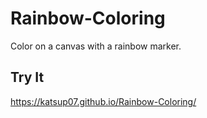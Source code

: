 # Rainbow-Coloring
Color on a canvas with a rainbow marker.

## Try It
https://katsup07.github.io/Rainbow-Coloring/
